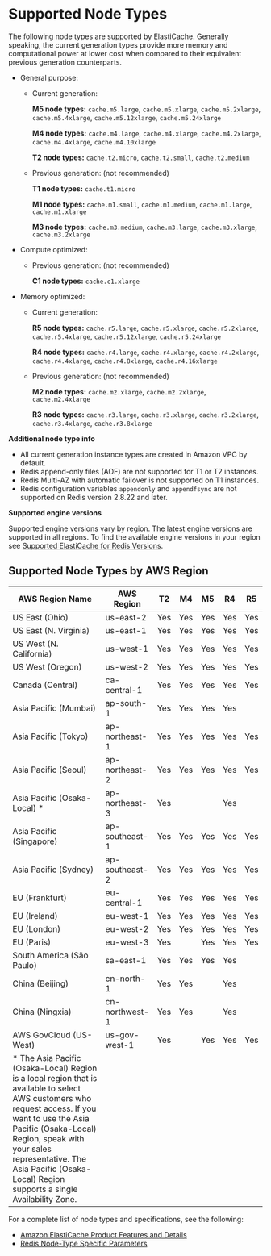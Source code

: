 # Supported Node Types<a name="CacheNodes.SupportedTypes"></a>

The following node types are supported by ElastiCache\. Generally speaking, the current generation types provide more memory and computational power at lower cost when compared to their equivalent previous generation counterparts\.
+ General purpose:
  + Current generation: 

    **M5 node types:** `cache.m5.large`, `cache.m5.xlarge`, `cache.m5.2xlarge`, `cache.m5.4xlarge`, `cache.m5.12xlarge`, `cache.m5.24xlarge` 

    **M4 node types:** `cache.m4.large`, `cache.m4.xlarge`, `cache.m4.2xlarge`, `cache.m4.4xlarge`, `cache.m4.10xlarge`

    **T2 node types:** `cache.t2.micro`, `cache.t2.small`, `cache.t2.medium`
  + Previous generation: \(not recommended\)

    **T1 node types:** `cache.t1.micro`

    **M1 node types:** `cache.m1.small`, `cache.m1.medium`, `cache.m1.large`, `cache.m1.xlarge`

    **M3 node types:** `cache.m3.medium`, `cache.m3.large`, `cache.m3.xlarge`, `cache.m3.2xlarge`
+ Compute optimized:
  + Previous generation: \(not recommended\)

    **C1 node types:** `cache.c1.xlarge`
+ Memory optimized:
  + Current generation: 

    **R5 node types:** `cache.r5.large`, `cache.r5.xlarge`, `cache.r5.2xlarge`, `cache.r5.4xlarge`, `cache.r5.12xlarge`, `cache.r5.24xlarge`

    **R4 node types:** `cache.r4.large`, `cache.r4.xlarge`, `cache.r4.2xlarge`, `cache.r4.4xlarge`, `cache.r4.8xlarge`, `cache.r4.16xlarge`
  + Previous generation: \(not recommended\)

    **M2 node types:** `cache.m2.xlarge`, `cache.m2.2xlarge`, `cache.m2.4xlarge`

    **R3 node types:** `cache.r3.large`, `cache.r3.xlarge`, `cache.r3.2xlarge`, `cache.r3.4xlarge`, `cache.r3.8xlarge`

**Additional node type info**
+ All current generation instance types are created in Amazon VPC by default\.
+ Redis append\-only files \(AOF\) are not supported for T1 or T2 instances\.
+ Redis Multi\-AZ with automatic failover is not supported on T1 instances\.
+ Redis configuration variables `appendonly` and `appendfsync` are not supported on Redis version 2\.8\.22 and later\.

**Supported engine versions**

Supported engine versions vary by region\. The latest engine versions are supported in all regions\. To find the available engine versions in your region see [Supported ElastiCache for Redis Versions](supported-engine-versions.md)\.

## Supported Node Types by AWS Region<a name="CacheNodes.SupportedTypesByRegion"></a>


| AWS Region Name | AWS Region |  T2  |  M4  |  M5  |  R4  |  R5  | 
| --- | --- | --- | --- | --- | --- | --- | 
| US East \(Ohio\) | us\-east\-2 | Yes | Yes | Yes | Yes | Yes | 
| US East \(N\. Virginia\) | us\-east\-1 | Yes | Yes | Yes | Yes | Yes | 
| US West \(N\. California\) | us\-west\-1 | Yes | Yes | Yes | Yes | Yes | 
| US West \(Oregon\) | us\-west\-2 | Yes | Yes  | Yes | Yes | Yes | 
| Canada \(Central\) | ca\-central\-1 | Yes | Yes | Yes | Yes | Yes | 
| Asia Pacific \(Mumbai\) | ap\-south\-1 | Yes | Yes | Yes | Yes |  | 
| Asia Pacific \(Tokyo\) | ap\-northeast\-1 | Yes | Yes | Yes | Yes | Yes | 
| Asia Pacific \(Seoul\) | ap\-northeast\-2 | Yes | Yes | Yes | Yes | Yes | 
| Asia Pacific \(Osaka\-Local\) \* | ap\-northeast\-3 | Yes |   |   | Yes |  | 
| Asia Pacific \(Singapore\) | ap\-southeast\-1 | Yes | Yes | Yes | Yes | Yes  | 
| Asia Pacific \(Sydney\) | ap\-southeast\-2 | Yes | Yes | Yes | Yes | Yes | 
| EU \(Frankfurt\) | eu\-central\-1 | Yes | Yes | Yes | Yes | Yes | 
| EU \(Ireland\) | eu\-west\-1 | Yes | Yes | Yes | Yes | Yes | 
| EU \(London\) | eu\-west\-2 | Yes | Yes | Yes | Yes | Yes | 
| EU \(Paris\) | eu\-west\-3 | Yes |   | Yes | Yes | Yes | 
| South America \(São Paulo\) | sa\-east\-1 | Yes | Yes | Yes | Yes |  | 
| China \(Beijing\) | cn\-north\-1 | Yes | Yes |   | Yes |  | 
| China \(Ningxia\) | cn\-northwest\-1 | Yes | Yes |   | Yes |  | 
| AWS GovCloud \(US\-West\) | us\-gov\-west\-1 | Yes |  | Yes | Yes | Yes | 
|  \* The Asia Pacific \(Osaka\-Local\) Region is a local region that is available to select AWS customers who request access\. If you want to use the Asia Pacific \(Osaka\-Local\) Region, speak with your sales representative\. The Asia Pacific \(Osaka\-Local\) Region supports a single Availability Zone\. | 

For a complete list of node types and specifications, see the following:
+ [Amazon ElastiCache Product Features and Details](https://aws.amazon.com/elasticache/details)
+ [Redis Node\-Type Specific Parameters](https://docs.aws.amazon.com/AmazonElastiCache/latest/UserGuide/ParameterGroups.Redis.html#ParameterGroups.Redis.NodeSpecific)